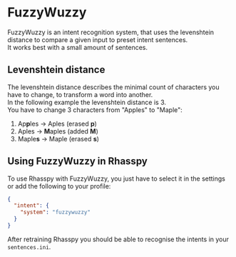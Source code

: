 # FuzzyWuzzy

FuzzyWuzzy is an intent recognition system, that uses the levenshtein distance to compare a given input to preset intent sentences.   
It works best with a small amount of sentences.  

## Levenshtein distance

The levenshtein distance describes the minimal count of characters you have to change, to transform a word into another.  
In the following example the levenshtein distance is 3.  
You have to change 3 characters from "Apples" to "Maple":

1. Ap**p**les -> Aples (erased **p**)  
2. Aples -> **M**aples (added **M**)  
3. Maple**s** -> Maple (erased **s**)  

## Using FuzzyWuzzy in Rhasspy

To use Rhasspy with FuzzyWuzzy, you just have to select it in the settings or add the following to your profile:
  
```json
{
  "intent": {
    "system": "fuzzywuzzy"
  }
}
```
After retraining Rhasspy you should be able to recognise the intents in your `sentences.ini`.